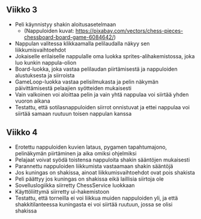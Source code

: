 ## Viikko 3

- Peli käynnistyy shakin aloitusasetelmaan
    - (Nappuloiden kuvat: https://pixabay.com/vectors/chess-pieces-chessboard-board-game-6084642/)
- Nappulan valitessa klikkaamalla pelilaudalla näkyy sen liikkumisvaihtoehdot
- Jokaiselle erilaiselle nappulalle oma luokka sprites-alihakemistossa, joka luo kunkin nappula-olion
- Board-luokka, joka vastaa pelilaudan piirtämisestä ja nappuloiden alustuksesta ja siirroista
- GameLoop-luokka vastaa pelisilmukasta ja pelin näkymän päivittämisestä pelaajien syötteiden mukaisesti
- Vain valkoinen voi aloittaa pelin ja vain yhtä nappulaa voi siirtää yhden vuoron aikana
- Testattu, että sotilasnappuloiden siirrot onnistuvat ja ettei nappulaa voi siirtää samaan ruutuun toisen nappulan kanssa


## Viikko 4
- Erotettu nappuloiden kuvien lataus, pygamen tapahtumajono, pelinäkymän piirtäminen ja aika omiksi ohjelmiksi
- Pelajaat voivat syödä toistensa nappuloita shakin sääntöjen mukaisesti
- Parannettu nappuloiden liikkumista vastaamaan shakin sääntöjä
- Jos kuningas on shakissa, ainoat liikkumisvaihtoehdot ovat pois shakista
- Peli päättyy jos kuningas on shakissa eikä laillisia siirtoja ole
- Sovelluslogiikka siirretty ChessService luokkaan
- Käyttöliittymä siirretty ui-hakemistoon
- Testattu, että torneilla ei voi liikkua muiden nappuloiden yli, ja että shakkitilanteessa kuningasta ei voi siirtää ruutuun, jossa se olisi shakissa

